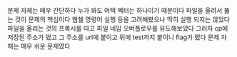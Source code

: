 문제 자체는 매우 간단하다 
누가 봐도 어택 벡터는 하나이기 때문이다 
파일을 올려서 뚫는 것이 문제의 핵심이다 
웹쉘 명령어 실행 등을 고려해봤으나 딱히 실행 되지는 않았다 
파일을 올리는 것의 프록시를 따고 
파일 네임 오버플로우를 유도해보았다 
그러자 cp에 저장된 주소가 떴고 
그 주소를 url에 붙이고 뒤에 test까지 붙이니 flag가 떴다 
문제 자체는 매우 쉬운 문제였다 
